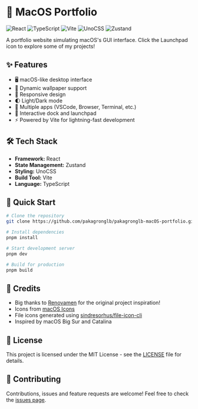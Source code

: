 # 🍎 MacOS Portfolio

![React](https://img.shields.io/badge/React-20232A?style=for-the-badge&logo=react&logoColor=61DAFB)
![TypeScript](https://img.shields.io/badge/TypeScript-007ACC?style=for-the-badge&logo=typescript&logoColor=white)
![Vite](https://img.shields.io/badge/Vite-646CFF?style=for-the-badge&logo=vite&logoColor=white)
![UnoCSS](https://img.shields.io/badge/UnoCSS-333333?style=for-the-badge&logo=unocss&logoColor=white)
![Zustand](https://img.shields.io/badge/Zustand-000000?style=for-the-badge&logo=react&logoColor=white)

A portfolio website simulating macOS's GUI interface. Click the Launchpad icon to explore some of my projects! 

## ✨ Features

- 🖥 macOS-like desktop interface
- 🎨 Dynamic wallpaper support
- 📱 Responsive design
- 🌓 Light/Dark mode
- 🧩 Multiple apps (VSCode, Browser, Terminal, etc.)
- 🎯 Interactive dock and launchpad
- ⚡️ Powered by Vite for lightning-fast development

## 🛠 Tech Stack

- **Framework:** React
- **State Management:** Zustand
- **Styling:** UnoCSS
- **Build Tool:** Vite
- **Language:** TypeScript

## 🚀 Quick Start

```bash
# Clone the repository
git clone https://github.com/pakagronglb/pakagronglb-macOS-portfolio.git

# Install dependencies
pnpm install

# Start development server
pnpm dev

# Build for production
pnpm build
```

## 🙏 Credits

- Big thanks to [Renovamen](https://github.com/Renovamen/playground-macos) for the original project inspiration!
- Icons from [macOS Icons](https://macosicons.com/#/)
- File icons generated using [sindresorhus/file-icon-cli](https://github.com/sindresorhus/file-icon-cli)
- Inspired by macOS Big Sur and Catalina

## 📝 License

This project is licensed under the MIT License - see the [LICENSE](LICENSE) file for details.

## 🤝 Contributing

Contributions, issues and feature requests are welcome! Feel free to check the [issues page](https://github.com/pakagronglb/pakagronglb-macOS-portfolio/issues).
